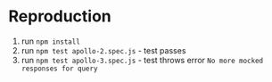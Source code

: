 # Reproduction

1. run `npm install`
2. run `npm test apollo-2.spec.js` - test passes 
3. run `npm test apollo-3.spec.js` - test throws error `No more mocked responses for query`
